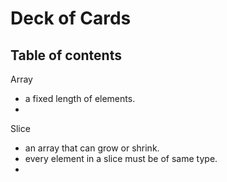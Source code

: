 # Deck of Cards

## Table of contents
Array
- a fixed length of elements.
- 

Slice
- an array that can grow or shrink.
- every element in a slice must be of same type.
- 
